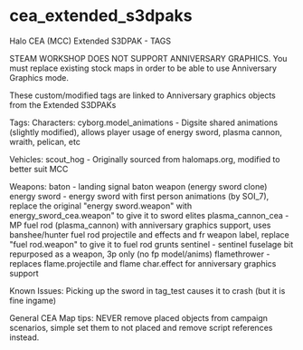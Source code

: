 # cea_extended_s3dpaks
Halo CEA (MCC) Extended S3DPAK - TAGS

STEAM WORKSHOP DOES NOT SUPPORT ANNIVERSARY GRAPHICS. You must replace existing stock maps in order to be able to use Anniversary Graphics mode.

These custom/modified tags are linked to Anniversary graphics objects from the Extended S3DPAKs

Tags:
Characters:
cyborg.model_animations - Digsite shared animations (slightly modified), allows player usage of energy sword, plasma cannon, wraith, pelican, etc


Vehicles:
scout_hog - Originally sourced from halomaps.org, modified to better suit MCC

Weapons:
baton - landing signal baton weapon (energy sword clone)
energy sword - energy sword with first person animations (by SOI_7), replace the original "energy sword.weapon" with energy_sword_cea.weapon" to give it to sword elites
plasma_cannon_cea - MP fuel rod (plasma_cannon) with anniversary graphics support, uses banshee/hunter fuel rod projectile and effects and fr weapon label, replace "fuel rod.weapon" to give it to fuel rod grunts
sentinel - sentinel fuselage bit repurposed as a weapon, 3p only (no fp model/anims)
flamethrower - replaces flame.projectile and flame char.effect for anniversary graphics support

Known Issues:
Picking up the sword in tag_test causes it to crash (but it is fine ingame)

General CEA Map tips:
NEVER remove placed objects from campaign scenarios, simple set them to not placed and remove script references instead.